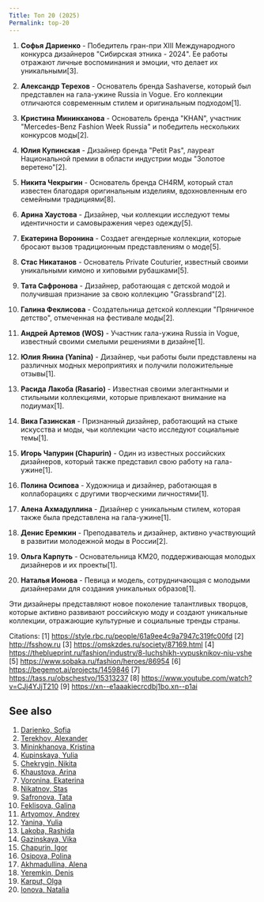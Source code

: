 ```yaml
---
Title: Топ 20 (2025)
Permalink: top-20
---
```


1. **Софья Дариенко** - Победитель гран-при XIII Международного конкурса дизайнеров "Сибирская этника - 2024". Ее работы отражают личные воспоминания и эмоции, что делает их уникальными[3].

2. **Александр Терехов** - Основатель бренда Sashaverse, который был представлен на гала-ужине Russia in Vogue. Его коллекции отличаются современным стилем и оригинальным подходом[1].

3. **Кристина Мининханова** - Основатель бренда "KHAN", участник "Mercedes-Benz Fashion Week Russia" и победитель нескольких конкурсов моды[2].

4. **Юлия Купинская** - Дизайнер бренда "Petit Pas", лауреат Национальной премии в области индустрии моды "Золотое веретено"[2].

5. **Никита Чекрыгин** - Основатель бренда CH4RM, который стал известен благодаря оригинальным изделиям, вдохновленным его семейными традициями[8].

6. **Арина Хаустова** - Дизайнер, чьи коллекции исследуют темы идентичности и самовыражения через одежду[5].

7. **Екатерина Воронина** - Создает агендерные коллекции, которые бросают вызов традиционным представлениям о моде[5].

8. **Стас Никатанов** - Основатель Private Couturier, известный своими уникальными кимоно и хиповыми рубашками[5].

9. **Тата Сафронова** - Дизайнер, работающая с детской модой и получившая признание за свою коллекцию "Grassbrand"[2].

10. **Галина Феклисова** - Создательница детской коллекции "Пряничное детство", отмеченная на фестивале моды[2].

11. **Андрей Артемов (WOS)** - Участник гала-ужина Russia in Vogue, известный своими смелыми решениями в дизайне[1].

12. **Юлия Янина (Yanina)** - Дизайнер, чьи работы были представлены на различных модных мероприятиях и получили положительные отзывы[1].

13. **Расида Лакоба (Rasario)** - Известная своими элегантными и стильными коллекциями, которые привлекают внимание на подиумах[1].

14. **Вика Газинская** - Признанный дизайнер, работающий на стыке искусства и моды, чьи коллекции часто исследуют социальные темы[1].

15. **Игорь Чапурин (Chapurin)** - Один из известных российских дизайнеров, который также представил свою работу на гала-ужине[1].

16. **Полина Осипова** - Художница и дизайнер, работающая в коллаборациях с другими творческими личностями[1].

17. **Алена Ахмадуллина** - Дизайнер с уникальным стилем, которая также была представлена на гала-ужине[1].

18. **Денис Еремкин** - Преподаватель и дизайнер, активно участвующий в развитии молодежной моды в России[2].

19. **Ольга Карпуть** - Основательница КМ20, поддерживающая молодых дизайнеров и их проекты[1].

20. **Наталья Ионова** - Певица и модель, сотрудничающая с молодыми дизайнерами для создания уникальных образов[1].

Эти дизайнеры представляют новое поколение талантливых творцов, которые активно развивают российскую моду и создают уникальные коллекции, отражающие культурные и социальные тренды страны.

Citations:
[1] https://style.rbc.ru/people/61a9ee4c9a7947c319fc00fd
[2] http://fsshow.ru
[3] https://omskzdes.ru/society/87169.html
[4] https://theblueprint.ru/fashion/industry/8-luchshikh-vypusknikov-niu-vshe
[5] https://www.sobaka.ru/fashion/heroes/86954
[6] https://begemot.ai/projects/1459846
[7] https://tass.ru/obschestvo/15313237
[8] https://www.youtube.com/watch?v=CJj4YJjT210
[9] https://xn--e1aaakiecrcdbj1bo.xn--p1ai


## See also

1. [Darienko, Sofia](darienko-sofia)  
2. [Terekhov, Alexander](terekhov-alexander)  
3. [Mininkhanova, Kristina](mininkhanova-kristina)  
4. [Kupinskaya, Yulia](kupinskaya-yulia)  
5. [Chekrygin, Nikita](chekrygin-nikita)  
6. [Khaustova, Arina](khaustova-arina)  
7. [Voronina, Ekaterina](voronina-ekaterina)  
8. [Nikatnov, Stas](nikatnov-stas)  
9. [Safronova, Tata](safronova-tata)  
10. [Feklisova, Galina](feklisova-galina)  
11. [Artyomov, Andrey](artyomov-andrey)  
12. [Yanina, Yulia](yanina-yulia)  
13. [Lakoba, Rashida](lakoba-rashida)  
14. [Gazinskaya, Vika](gazinskaya-vika)  
15. [Chapurin, Igor](chapurin-igor)  
16. [Osipova, Polina](osipova-polina)  
17. [Akhmadullina, Alena](akhmadullina-alena)  
18. [Yeremkin, Denis](yeremkin-denis)  
19. [Karput, Olga](karput-olga)  
20. [Ionova, Natalia](ionova-natalia)  
